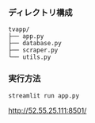 
### ディレクトリ構成

```
tvapp/
├── app.py
├── database.py
├── scraper.py
└── utils.py
```

### 実行方法
```
streamlit run app.py
```
http://52.55.25.111:8501/
